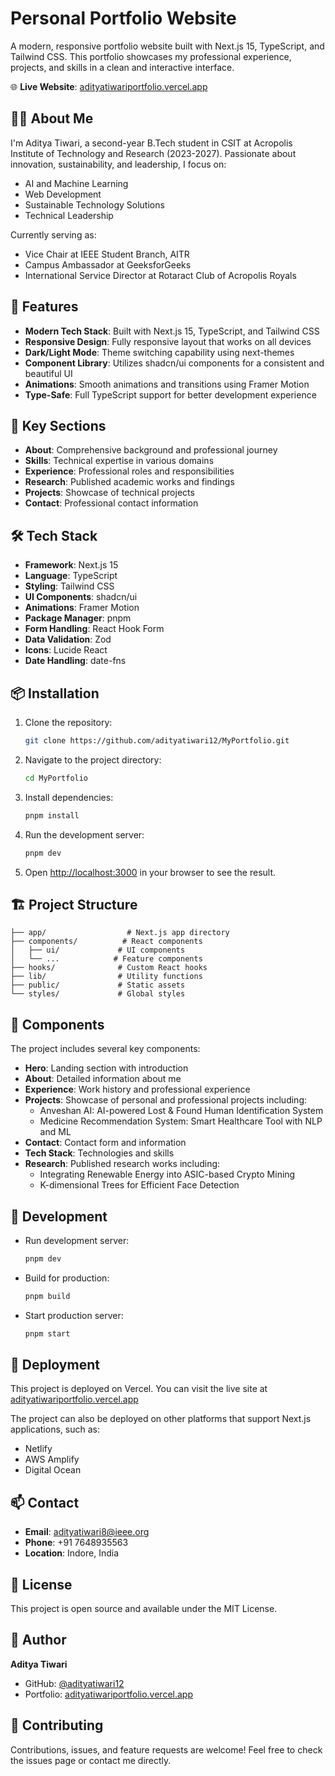 # Personal Portfolio Website

A modern, responsive portfolio website built with Next.js 15, TypeScript, and Tailwind CSS. This portfolio showcases my professional experience, projects, and skills in a clean and interactive interface.

🌐 **Live Website**: [adityatiwariportfolio.vercel.app](https://adityatiwariportfolio.vercel.app/)

## 👨‍💻 About Me

I'm Aditya Tiwari, a second-year B.Tech student in CSIT at Acropolis Institute of Technology and Research (2023-2027). Passionate about innovation, sustainability, and leadership, I focus on:

- AI and Machine Learning
- Web Development
- Sustainable Technology Solutions
- Technical Leadership

Currently serving as:
- Vice Chair at IEEE Student Branch, AITR
- Campus Ambassador at GeeksforGeeks
- International Service Director at Rotaract Club of Acropolis Royals

## 🚀 Features

- **Modern Tech Stack**: Built with Next.js 15, TypeScript, and Tailwind CSS
- **Responsive Design**: Fully responsive layout that works on all devices
- **Dark/Light Mode**: Theme switching capability using next-themes
- **Component Library**: Utilizes shadcn/ui components for a consistent and beautiful UI
- **Animations**: Smooth animations and transitions using Framer Motion
- **Type-Safe**: Full TypeScript support for better development experience

## 💼 Key Sections

- **About**: Comprehensive background and professional journey
- **Skills**: Technical expertise in various domains
- **Experience**: Professional roles and responsibilities
- **Research**: Published academic works and findings
- **Projects**: Showcase of technical projects
- **Contact**: Professional contact information

## 🛠️ Tech Stack

- **Framework**: Next.js 15
- **Language**: TypeScript
- **Styling**: Tailwind CSS
- **UI Components**: shadcn/ui
- **Animations**: Framer Motion
- **Package Manager**: pnpm
- **Form Handling**: React Hook Form
- **Data Validation**: Zod
- **Icons**: Lucide React
- **Date Handling**: date-fns

## 📦 Installation

1. Clone the repository:
   ```bash
   git clone https://github.com/adityatiwari12/MyPortfolio.git
   ```

2. Navigate to the project directory:
   ```bash
   cd MyPortfolio
   ```

3. Install dependencies:
   ```bash
   pnpm install
   ```

4. Run the development server:
   ```bash
   pnpm dev
   ```

5. Open [http://localhost:3000](http://localhost:3000) in your browser to see the result.

## 🏗️ Project Structure

```
├── app/                  # Next.js app directory
├── components/          # React components
│   ├── ui/             # UI components
│   └── ...            # Feature components
├── hooks/              # Custom React hooks
├── lib/                # Utility functions
├── public/             # Static assets
└── styles/             # Global styles
```

## 🎨 Components

The project includes several key components:

- **Hero**: Landing section with introduction
- **About**: Detailed information about me
- **Experience**: Work history and professional experience
- **Projects**: Showcase of personal and professional projects including:
  - Anveshan AI: AI-powered Lost & Found Human Identification System
  - Medicine Recommendation System: Smart Healthcare Tool with NLP and ML
- **Contact**: Contact form and information
- **Tech Stack**: Technologies and skills
- **Research**: Published research works including:
  - Integrating Renewable Energy into ASIC-based Crypto Mining
  - K-dimensional Trees for Efficient Face Detection

## 🔧 Development

- Run development server:
  ```bash
  pnpm dev
  ```

- Build for production:
  ```bash
  pnpm build
  ```

- Start production server:
  ```bash
  pnpm start
  ```

## 🚀 Deployment

This project is deployed on Vercel. You can visit the live site at [adityatiwariportfolio.vercel.app](https://adityatiwariportfolio.vercel.app/)

The project can also be deployed on other platforms that support Next.js applications, such as:
- Netlify
- AWS Amplify
- Digital Ocean

## 📫 Contact

- **Email**: adityatiwari8@ieee.org
- **Phone**: +91 7648935563
- **Location**: Indore, India

## 📝 License

This project is open source and available under the MIT License.

## 👤 Author

**Aditya Tiwari**
- GitHub: [@adityatiwari12](https://github.com/adityatiwari12)
- Portfolio: [adityatiwariportfolio.vercel.app](https://adityatiwariportfolio.vercel.app/)

## 🤝 Contributing

Contributions, issues, and feature requests are welcome! Feel free to check the issues page or contact me directly. 
